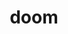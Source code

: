 ---
category: 4-letters
denotation: null
name: doom
reference_link: https://www.etymonline.com/word/doom
root_language: null
root_name: null
title: doom
type: free
word_sums:
- respelling: doom
  sum: 'Doom + '
---